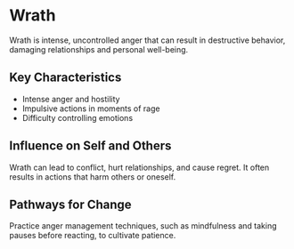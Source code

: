 # Wrath

Wrath is intense, uncontrolled anger that can result in destructive behavior, damaging relationships and personal well-being.

## Key Characteristics

- Intense anger and hostility
- Impulsive actions in moments of rage
- Difficulty controlling emotions

## Influence on Self and Others

Wrath can lead to conflict, hurt relationships, and cause regret. It often results in actions that harm others or oneself.

## Pathways for Change

Practice anger management techniques, such as mindfulness and taking pauses before reacting, to cultivate patience.
